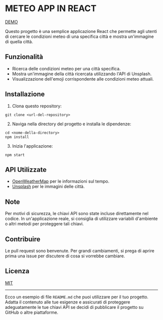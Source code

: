 # METEO APP IN REACT

[DEMO](https://resilient-dasik-15f023.netlify.app/)

Questo progetto è una semplice applicazione React che permette agli utenti di cercare le condizioni meteo di una specifica città e mostra un'immagine di quella città.

## Funzionalità

- Ricerca delle condizioni meteo per una città specifica.
- Mostra un'immagine della città ricercata utilizzando l'API di Unsplash.
- Visualizzazione dell'emoji corrispondente alle condizioni meteo attuali.

## Installazione

1. Clona questo repository:
```
git clone <url-del-repository>
```

2. Naviga nella directory del progetto e installa le dipendenze:
```
cd <nome-della-directory>
npm install
```

3. Inizia l'applicazione:
```
npm start
```

## API Utilizzate

- [OpenWeatherMap](https://openweathermap.org/) per le informazioni sul tempo.
- [Unsplash](https://unsplash.com/developers) per le immagini delle città.

## Note

Per motivi di sicurezza, le chiavi API sono state incluse direttamente nel codice. In un'applicazione reale, si consiglia di utilizzare variabili d'ambiente o altri metodi per proteggere tali chiavi.

## Contribuire

Le pull request sono benvenute. Per grandi cambiamenti, si prega di aprire prima una issue per discutere di cosa si vorrebbe cambiare.

## Licenza

[MIT](https://choosealicense.com/licenses/mit/)

---

Ecco un esempio di file `README.md` che puoi utilizzare per il tuo progetto. Adatta il contenuto alle tue esigenze e assicurati di proteggere adeguatamente le tue chiavi API se decidi di pubblicare il progetto su GitHub o altre piattaforme.
